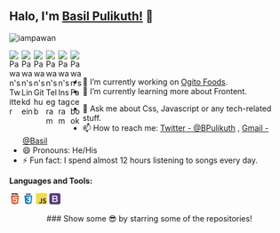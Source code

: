 ## Halo, I'm [Basil Pulikuth!](https://basilp.com) 👋

<p align="left"> <img src="https://komarev.com/ghpvc/?username=iampawan&label=Views&color=blue&style=plastic" alt="iampawan" /> </p>

<a href="https://twitter.com/BPulikuth">
  <img align="left" alt="Pawan's Twitter" width="22px" src="https://cdn.jsdelivr.net/npm/simple-icons@v3/icons/twitter.svg" />
</a>
<a href="https://www.linkedin.com/in/basil-pulikuth-98a705228/">
  <img align="left" alt="Pawan's Linkdein" width="22px" src="https://cdn.jsdelivr.net/npm/simple-icons@v3/icons/linkedin.svg" />
</a>
<a href="https://github.com/iambasilp">
  <img align="left" alt="Pawan's Github" width="22px" src="https://cdn.jsdelivr.net/npm/simple-icons@v3/icons/github.svg" />
</a>
<a href="https://t.me/Basil7747">
  <img align="left" alt="Pawan's Telegram" width="22px" src="https://cdn.jsdelivr.net/npm/simple-icons@v3/icons/telegram.svg" />
</a>
<a href="https://www.instagram.com/basil_pkt/">
  <img align="left" alt="Pawan's Instagram" width="22px" src="https://cdn.jsdelivr.net/npm/simple-icons@v3/icons/instagram.svg" />
</a>
<a href="https://www.facebook.com/BasilPulikuth3/">
  <img align="left" alt="Pawan's Facebook" width="22px" src="https://cdn.jsdelivr.net/npm/simple-icons@v3/icons/facebook.svg" />
</a>

<br/>
<br/>


- 🔭 I’m currently working on [Ogito Foods](https://iambasilp.github.io/Basil-Ogito-test/).
- 🌱 I’m currently learning more about Frontent.
<!-- - 👯 I’m looking to collaborate on [Youtube](https://youtube.com/mtechviral). -->
<!-- - 🤔 I’m looking for help with VelocityX documentation. -->
- 💬 Ask me about Css, Javascript or any tech-related stuff.
- 📫 How to reach me: [Twitter - @BPulikuth](https://twitter.com/BPulikuth) , [Gmail - @Basil](basil)
- 😄 Pronouns: He/His
- ⚡ Fun fact: I spend almost 12 hours listening to songs every day.




**Languages and Tools:**  

<code><img height="20" src="https://raw.githubusercontent.com/github/explore/80688e429a7d4ef2fca1e82350fe8e3517d3494d/topics/html/html.png"></code>
<code><img height="20" src="https://raw.githubusercontent.com/github/explore/80688e429a7d4ef2fca1e82350fe8e3517d3494d/topics/css/css.png"></code>
<code><img height="20" src="https://raw.githubusercontent.com/github/explore/80688e429a7d4ef2fca1e82350fe8e3517d3494d/topics/javascript/javascript.png"></code>
<code><img height="20" src="https://raw.githubusercontent.com/github/explore/80688e429a7d4ef2fca1e82350fe8e3517d3494d/topics/bootstrap/bootstrap.png"></code>


<div align="center">
### Show some 😎 by starring some of the repositories!

</div>

